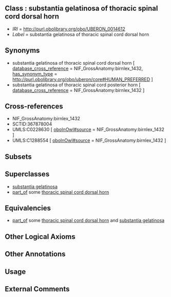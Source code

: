 
## Class : substantia gelatinosa of thoracic spinal cord dorsal horn

 * *IRI* = http://purl.obolibrary.org/obo/UBERON_0014612
 * *Label* = substantia gelatinosa of thoracic spinal cord dorsal horn

## Synonyms

 * substantia gelatinosa of thoracic spinal cord dorsal horn [ [database_cross_reference](../../ef/oboInOwl#hasDbXref.md) = NIF_GrossAnatomy:birnlex_1432, [has_synonym_type](../../pe/oboInOwl#hasSynonymType.md) = http://purl.obolibrary.org/obo/uberon/core#HUMAN_PREFERRED ]
 * substantia gelatinosa of thoracic spinal cord posterior horn [ [database_cross_reference](../../ef/oboInOwl#hasDbXref.md) = NIF_GrossAnatomy:birnlex_1432 ]

## Cross-references

 * NIF_GrossAnatomy:birnlex_1432
 * SCTID:367878004
 * UMLS:C0228630 [ [oboInOwl#source](../../ce/oboInOwl#source.md) = NIF_GrossAnatomy:birnlex_1432 ]
 * UMLS:C1288554 [ [oboInOwl#source](../../ce/oboInOwl#source.md) = NIF_GrossAnatomy:birnlex_1432 ]

## Subsets


## Superclasses

 * [substantia gelatinosa](../../UBERON/81/UBERON_0002181.md)
 * [part_of](../../BFO/50/BFO_0000050.md) some [thoracic spinal cord dorsal horn](../../UBERON/09/UBERON_0014609.md)

## Equivalencies

 * [part_of](../../BFO/50/BFO_0000050.md) some [thoracic spinal cord dorsal horn](../../UBERON/09/UBERON_0014609.md) and [substantia gelatinosa](../../UBERON/81/UBERON_0002181.md)

## Other Logical Axioms


## Other Annotations


## Usage


## External Comments

